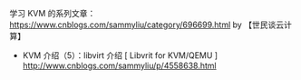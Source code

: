 

学习 KVM 的系列文章： https://www.cnblogs.com/sammyliu/category/696699.html by 【世民谈云计算】
- KVM 介绍（5）：libvirt 介绍 [ Libvrit for KVM/QEMU ] http://www.cnblogs.com/sammyliu/p/4558638.html
